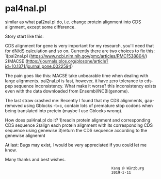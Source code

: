 # pal4nal.pl
similar as what pal2nal.pl do, i.e. change protein alignment into CDS alignment, except some difference.

Story start like this: 

  CDS alignment for gene is very important for my research, you'll need that for dN/dS calculation and so on.
  Currently there are two choices to fix this: 
  1)pal2nal.pl (https://www.ncbi.nlm.nih.gov/pmc/articles/PMC1538804/)
  2)MACSE (https://journals.plos.org/plosone/article?id=10.1371/journal.pone.0022594)

The pain goes like this: 
  MACSE take unbearable time when dealing with large alignments.
  pal2nal.pl is fast, however, it have zero tolerance to cds-pep sequence inconsistency. What make it worse? this inconsistency exists even with the data downloaded from Ensembl/NCBI(genome).

The last straw crashed me: 
  Recently I found that my CDS alignments, gap-removed using Gblocks -t=c, contain lots of premature stop codons when being    translated into pretein (maybe I use Gblocks wrong).

How does pal4nal.pl do it?
  1)readin protein alignment and corresponding CDS sequence
  2)align each protein alignment with its corresponding CDS sequence using genewise
  3)return the CDS sequence according to the genewise alignemnt

At last:
  Bugs may exist, I would be very appreciated if you could let me know.

Many thanks and best wishes.

                                                     Kang @ Würzburg
                                                     2019-3-11
